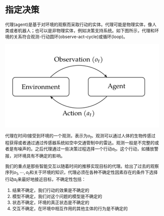 # 指定决策

代理(agent)是基于对环境的观察而采取行动的实体。代理可能是物理实体，像人类或者机器人；也可以是非物理实体，例如决策支持系统。如下图所示，代理和环境的关系符合观测-行动圆环(observe-act-cycle)或循环(loop)。

![](../../image/1.png)

代理在时间$t$接受到环境的一个观测，表示为$o_t$。观测可以通过人体的生物传感过程获得或者通过通过传感器系统如空中交通管制中的雷达。观测一般是不完整的或者是有噪声的。之后代理通过一些决策过程选择一个行动$a_t$。这个行动，如播放警报，对环境具有不确定的影响。

我们的重点是那些智能交互以随着时间的推移实现目标的代理。给出了过去的观察序列$o_1,\cdots,o_t$和关于环境的知识，代理必须在各种不确定性因素存在的条件下选择行动$a_t$来最好地接近目标，不确定性包括：

1. 结果不确定，我们行动的效果是不确定的
2. 模型不确定，我们对这个问题的模型是不确定的
3. 状态不确定，环境的真正状态是不确定的
4. 交互不确定，在环境中相互作用的其他主体的行为是不确定的


